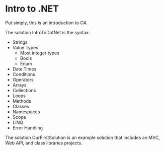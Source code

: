 # Intro to .NET

Put simply, this is an introduction to C#.

The solution IntroToDotNet is the syntax:

* Strings
* Value Types
  * Most integer types 
  * Bools
  * Enum
* Date Times
* Conditions
* Operators
* Arrays 
* Collections
* Loops
* Methods
* Classes
* Namespaces
* Scope
* LINQ
* Error Handling

The solution OurFirstSolution is an example solution that includes an MVC, Web API, and class libraries projects.